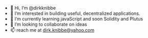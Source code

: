 - 👋 Hi, I’m @dirkknibbe
- 👀 I’m interested in building useful, decentralized applications.
- 🌱 I’m currently learning javaScript and soon Solidity and Plutus
- 💞️ I’m looking to collaborate on ideas
- 📫 reach me at dirk.knibbe@yahoo.com
